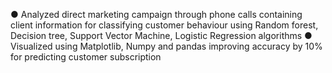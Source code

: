 ● Analyzed direct marketing campaign through phone calls containing client information for classifying customer behaviour using Random forest, Decision tree, Support Vector Machine, Logistic Regression algorithms
● Visualized using Matplotlib, Numpy and pandas improving accuracy by 10% for predicting customer subscription
